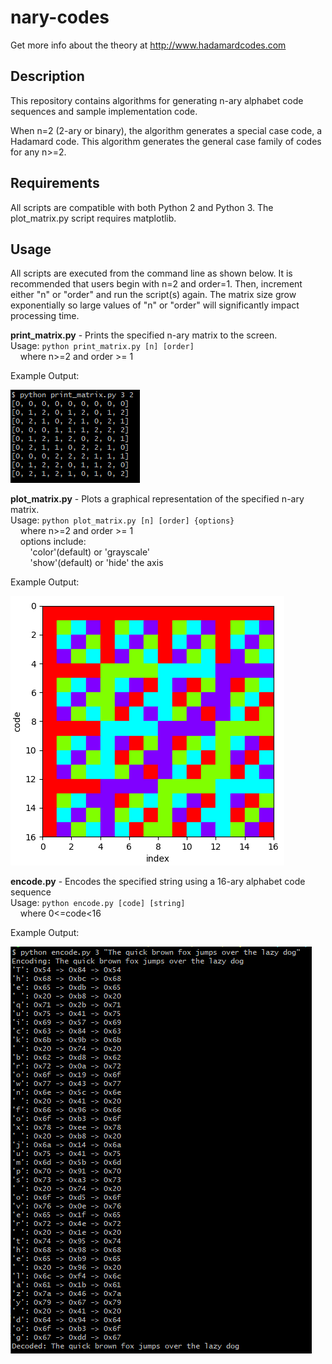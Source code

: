 # nary-codes

Get more info about the theory at http://www.hadamardcodes.com

## Description
This repository contains algorithms for generating n-ary
alphabet code sequences and sample implementation code.

When n=2 (2-ary or binary), the algorithm generates a
special case code, a Hadamard code. This algorithm
generates the general case family of codes for any n>=2.

## Requirements
All scripts are compatible with both Python 2 and Python 3.
The plot_matrix.py script requires matplotlib.

## Usage
All scripts are executed from the command line as shown below.
It is recommended that users begin with n=2 and order=1.
Then, increment either "n" or "order" and run the script(s) again.
The matrix size grow exponentially so large values of "n" or "order" will significantly impact processing time.

**print_matrix.py** - Prints the specified n-ary matrix to the screen.  
Usage: `python print_matrix.py [n] [order]`  
&nbsp;&nbsp;&nbsp;&nbsp;where n>=2 and order >= 1

Example Output:

![Printout of Second Order 3-ary Code Matrix](3-ary_code_order2.png?raw=true "Printout of Second Order 3-ary Code Matrix")

**plot_matrix.py** - Plots a graphical representation of the specified n-ary matrix.  
Usage: `python plot_matrix.py [n] [order] {options}`  
&nbsp;&nbsp;&nbsp;&nbsp;where n>=2 and order >= 1  
&nbsp;&nbsp;&nbsp;&nbsp;options include:  
&nbsp;&nbsp;&nbsp;&nbsp;&nbsp;&nbsp;&nbsp;&nbsp;'color'(default) or 'grayscale'  
&nbsp;&nbsp;&nbsp;&nbsp;&nbsp;&nbsp;&nbsp;&nbsp;'show'(default) or 'hide' the axis

Example Output:

![Plot of Second Order 4-ary Code Matrix](4-ary_code_order2.png?raw=true "Plot of Second Order 4-ary Code Matrix")

**encode.py** - Encodes the specified string using a 16-ary alphabet code sequence  
Usage: `python encode.py [code] [string]`  
&nbsp;&nbsp;&nbsp;&nbsp;where 0<=code<16

Example Output:

![Printout of Encoded/Decoded String](encode.png?raw=true "Printout of Encoded/Decoded String")



